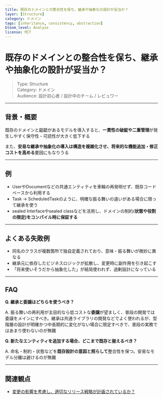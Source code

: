 ```yaml
---
title: 既存のドメインとの整合性を保ち、継承や抽象化の設計が妥当か？
layer: [Structure]
category: ドメイン
tags: [inheritance, consistency, abstraction]
bloom_level: Analyze
license: MIT
---
```


# 既存のドメインとの整合性を保ち、継承や抽象化の設計が妥当か？

> Type: Structure  
> Category: ドメイン  
> Audience: 設計初心者 / 設計中のチーム / レビュワー

---

## 背景・概要

既存のドメインと齟齬があるモデルを導入すると、**一貫性の破綻や二重管理**が発生しやすく保守性・可読性が大きく低下する

また、**安易な継承や抽象化の導入は構造を複雑化させ、将来的な機能追加・修正コストを高める**要因にもなりうる

---

## 例

- UserやDocumentなどの共通エンティティを車輪の再発明せず、既存コードベースから利用する
- Task → ScheduledTaskのように、明確な振る舞いの違いがある場合に限って継承を使う
- sealed Interfaceやsealed classなどを活用し、ドメインの制約(**状態や役割の限定)をコンパイル時に保証する**

---

## よくある失敗例

- 同名のクラスが複数箇所で独自定義されており、意味・振る舞いが微妙に異なる
- 継承元に依存したビジネスロジックが拡散し、変更時に副作用を引き起こす
- 「将来使いそうだから抽象化した」が結局使われず、過剰設計になっている

---

## FAQ

**Q. 継承と委譲はどちらを使うべき？**

A. 振る舞いの再利用が主目的なら低コストな**委譲**が望ましく、普段の開発では委譲をメインにすべき。継承は共通ライブラリの開発などでよく使われるが、型階層の設計が明確かつ中長期的に変化がない場合に限定すべきで、普段の実務ではあまり使わないのが無難

**Q. 新たなエンティティを追加する場合、どこまで既存と揃えるべき？**

A. 命名・制約・状態などを**既存設計の意図と照らして**整合性を保つ。安易なモデル分離は避けるのが無難

---

## 関連観点

- [変更の影響を考慮し、適切なリリース戦略が計画されているか？](https://zenn.dev/kanaria007/articles/633370584a47d1)
